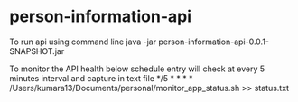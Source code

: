 # person-information-api

To run api using command line
java -jar person-information-api-0.0.1-SNAPSHOT.jar


To monitor the API health below schedule entry will check at every 5 minutes interval and capture in text file
*/5 * * * * /Users/kumara13/Documents/personal/monitor_app_status.sh >> status.txt
